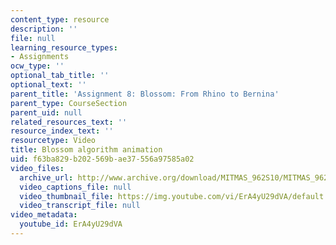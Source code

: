 ```yaml
---
content_type: resource
description: ''
file: null
learning_resource_types:
- Assignments
ocw_type: ''
optional_tab_title: ''
optional_text: ''
parent_title: 'Assignment 8: Blossom: From Rhino to Bernina'
parent_type: CourseSection
parent_uid: null
related_resources_text: ''
resource_index_text: ''
resourcetype: Video
title: Blossom algorithm animation
uid: f63ba829-b202-569b-ae37-556a97585a02
video_files:
  archive_url: http://www.archive.org/download/MITMAS_962S10/MITMAS_962S10assn8_blossom_vid1_300k.mp4
  video_captions_file: null
  video_thumbnail_file: https://img.youtube.com/vi/ErA4yU29dVA/default.jpg
  video_transcript_file: null
video_metadata:
  youtube_id: ErA4yU29dVA
---
```

